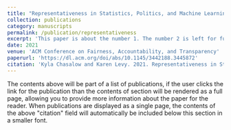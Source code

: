 ```yaml
---
title: "Representativeness in Statistics, Politics, and Machine Learning"
collection: publications
category: manuscripts
permalink: /publication/representativeness
excerpt: 'This paper is about the number 1. The number 2 is left for future work.'
date: 2021
venue: 'ACM Conference on Fairness, Accountability, and Transparency'
paperurl: 'https://dl.acm.org/doi/abs/10.1145/3442188.3445872'
citation: 'Kyla Chasalow and Karen Levy. 2021. Representativeness in Statistics, Politics, and Machine Learning. In Proceedings of the 2021 ACM Conference on Fairness, Accountability, and Transparency (FAccT '21). Association for Computing Machinery, New York, NY, USA, 77–89. https://doi.org/10.1145/3442188.3445872'
---
```

The contents above will be part of a list of publications, if the user clicks the link for the publication than the contents of section will be rendered as a full page, allowing you to provide more information about the paper for the reader. When publications are displayed as a single page, the contents of the above "citation" field will automatically be included below this section in a smaller font.
